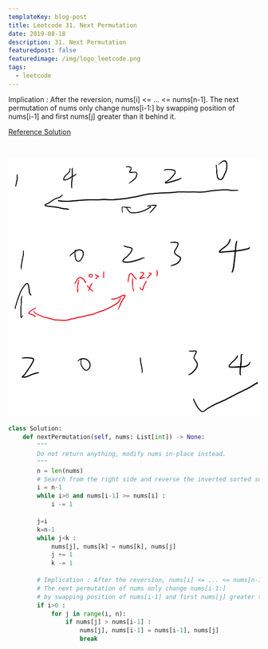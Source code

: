 ```yaml
---
templateKey: blog-post
title: Leetcode 31. Next Permutation
date: 2019-08-18
description: 31. Next Permutation
featuredpost: false
featuredimage: /img/logo_leetcode.png
tags:
  - leetcode
---
```


Implication : After the reversion, nums[i] <= ... <= nums[n-1]. The next permutation of nums only change nums[i-1:] by swapping position of nums[i-1] and first nums[j] greater than it behind it.
        
[Reference Solution](https://leetcode.com/problems/next-permutation/discuss/13867/C%2B%2B-from-Wikipedia)

<br/>

![leetcode31](../../../static/img/leetcode31.png)

```python
class Solution:
    def nextPermutation(self, nums: List[int]) -> None:
        """
        Do not return anything, modify nums in-place instead.
        """
        n = len(nums)
        # Search from the right side and reverse the inverted sorted subarray.
        i = n-1
        while i>0 and nums[i-1] >= nums[i] :
            i -= 1
        
        j=i
        k=n-1
        while j<k :
            nums[j], nums[k] = nums[k], nums[j]
            j += 1
            k -= 1
            
        # Implication : After the reversion, nums[i] <= ... <= nums[n-1] 
        # The next permutation of nums only change nums[i-1:] 
        # by swapping position of nums[i-1] and first nums[j] greater than it behind it.
        if i>0 :
            for j in range(i, n):
                if nums[j] > nums[i-1] :
                    nums[j], nums[i-1] = nums[i-1], nums[j]
                    break
```

